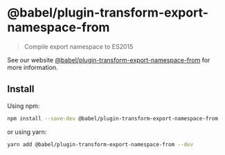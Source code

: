 # @babel/plugin-transform-export-namespace-from

> Compile export namespace to ES2015

See our website [@babel/plugin-transform-export-namespace-from](https://babeljs.io/docs/babel-plugin-transform-export-namespace-from) for more information.

## Install

Using npm:

```sh
npm install --save-dev @babel/plugin-transform-export-namespace-from
```

or using yarn:

```sh
yarn add @babel/plugin-transform-export-namespace-from --dev
```
